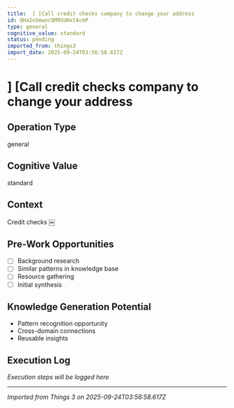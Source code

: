 ```yaml
---
title:  ] [Call credit checks company to change your address
id: QHa2nSmwncQM9SUHxtAcmP
type: general
cognitive_value: standard
status: pending
imported_from: things3
import_date: 2025-09-24T03:56:58.617Z
---
```


#  ] [Call credit checks company to change your address

## Operation Type
general

## Cognitive Value
standard

## Context
Credit checks
￼

## Pre-Work Opportunities
- [ ] Background research
- [ ] Similar patterns in knowledge base
- [ ] Resource gathering
- [ ] Initial synthesis

## Knowledge Generation Potential
- Pattern recognition opportunity
- Cross-domain connections
- Reusable insights

## Execution Log
*Execution steps will be logged here*

---
*Imported from Things 3 on 2025-09-24T03:56:58.617Z*
